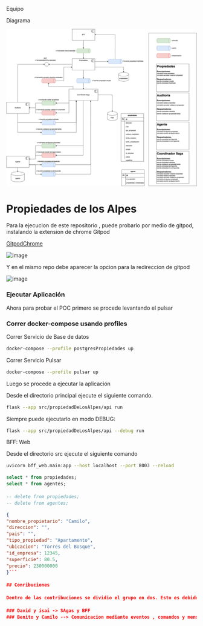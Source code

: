 Equipo

Diagrama

![alt text](image.png)

# Propiedades de los Alpes

Para la ejecucion de este repositorio , puede probarlo por medio de gitpod, instalando la extension de chrome Gitpod


<a href="https://chromewebstore.google.com/detail/gitpod/dodmmooeoklaejobgleioelladacbeki?hl=es"> GitpodChrome</a>


![image](https://github.com/CBarreiro22/pruebaMonoliticas/assets/111206402/ab581705-0430-4f66-bb49-9d123356ab6b)

Y en el mismo repo debe aparecer la opcion para la redireccion de gitpod

![image](https://github.com/CBarreiro22/pruebaMonoliticas/assets/111206402/616e4848-8cc8-4f92-a2de-ab5e567e5229)

### Ejecutar Aplicación

Ahora para probar el POC primero se procede levantando el pulsar

### Correr docker-compose usando profiles

Correr Servicio de Base de datos
```bash
docker-compose --profile postgresPropiedades up
```

Correr Servicio Pulsar
```bash
docker-compose --profile pulsar up
```



Luego se procede a ejecutar la aplicación

Desde el directorio principal ejecute el siguiente comando.

```bash
flask --app src/propiedadDeLosAlpes/api run
```

Siempre puede ejecutarlo en modo DEBUG:

```bash
flask --app src/propiedadDeLosAlpes/api --debug run
```

BFF: Web

Desde el directorio src ejecute el siguiente comando

```bash
uvicorn bff_web.main:app --host localhost --port 8003 --reload
```

```sql
select * from propiedades;
select * from agentes;

-- delete from propiedades;
-- delete from agentes;
```

```json
{
"nombre_propietario": "Camilo",
"direccion": "",
"pais": "",
"tipo_propiedad": "Apartamento",
"ubicacion": "Torres del Bosque",
"id_empresa": 12345,
"superficie": 80.5,
"precio": 230000000
}```

## Conribuciones

Dentro de las contribuciones se dividio el grupo en dos. Esto es debido a que se habian ya utilizado el tiempo limite de gipod, por ende se hizo un trabajo entre pares, desarrollando el codigo desde la cuenta de Benito y David

### David y isai -> SAgas y BFF
### Benito y Camilo --> Comunicacion mediante eventos , comandos y mensajes
